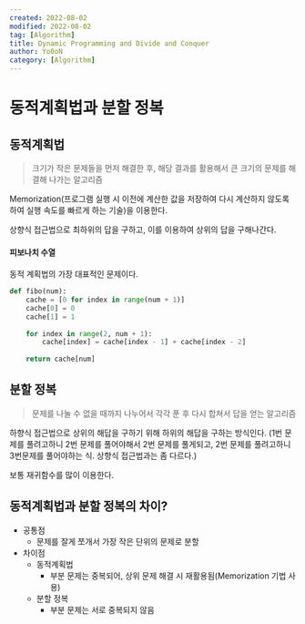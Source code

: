 ```yaml
---
created: 2022-08-02
modified: 2022-08-02
tag: [Algorithm]
title: Dynamic Programming and Divide and Conquer
author: Yo0oN
category: [Algorithm]
---
```


# 동적계획법과 분할 정복

## 동적계획법

> 크기가 작은 문제들을 먼저 해결한 후, 해당 결과를 활용해서 큰 크기의 문제를 해결해 나가는 알고리즘

Memorization(프로그램 실행 시 이전에 계산한 값을 저장하여 다시 계산하지 않도록 하여 실행 속도를 빠르게 하는 기술)을 이용한다.

상향식 접근법으로 최하위의 답을 구하고, 이를 이용하여 상위의 답을 구해나간다.


#### 피보나치 수열

동적 계획법의 가장 대표적인 문제이다.

```Python
def fibo(num):
	cache = [0 for index in range(num + 1)]
	cache[0] = 0
	cache[1] = 1
	
	for index in range(2, num + 1):
		cache[index] = cache[index - 1] + cache[index - 2]
	
	return cache[num]
```



## 분할 정복

> 문제를 나눌 수 없을 때까지 나누어서 각각 푼 후 다시 합쳐서 답을 얻는 알고리즘

하향식 접근법으로 상위의 해답을 구하기 위해 하위의 해답을 구하는 방식인다.
(1번 문제를 풀려고하니 2번 문제를 풀어야해서 2번 문제를 풀게되고, 2번 문제를 풀려고하니 3번문제를 풀어야하는 식.
상향식 접근법과는 좀 다르다.)

보통 재귀함수를 많이 이용한다.


## 동적계획법과 분할 정복의 차이?

- 공통점
	- 문제를 잘게 쪼개서 가장 작은 단위의 문제로 분할
- 차이점
	- 동적계획법
		- 부분 문제는 중복되어, 상위 문제 해결 시 재활용됨(Memorization 기법 사용)
	- 분할 정복
		- 부분 문제는 서로 중복되지 않음


